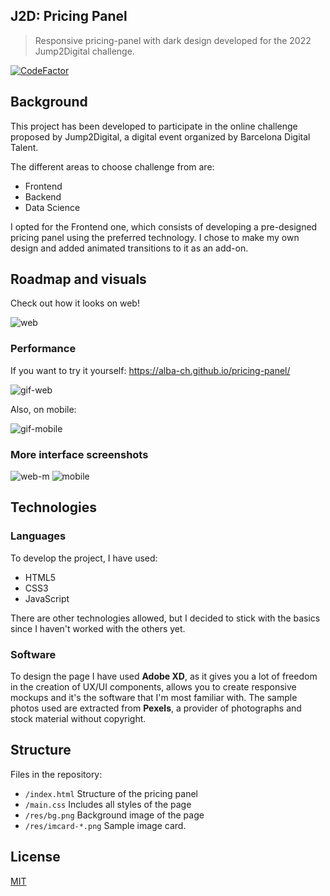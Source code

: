 ## J2D: Pricing Panel

> Responsive pricing-panel with dark design developed for the 2022 Jump2Digital challenge.

[![CodeFactor](https://www.codefactor.io/repository/github/alba-ch/pricing-panel/badge)](https://www.codefactor.io/repository/github/alba-ch/pricing-panel)

## Background 
This project has been developed to participate in the online challenge proposed by Jump2Digital, a digital event organized by Barcelona Digital Talent.

The different areas to choose challenge from are:
- Frontend
- Backend
- Data Science

I opted for the Frontend one, which consists of developing a pre-designed pricing panel using the preferred technology. I chose to make my own design and added animated transitions to it as an add-on.

## Roadmap and visuals
Check out how it looks on web!

![web](https://user-images.githubusercontent.com/90827999/200971383-26197293-0074-42dc-bbcb-99dbf6695682.png)

### Performance
If you want to try it yourself:
https://alba-ch.github.io/pricing-panel/

![gif-web](https://media.giphy.com/media/8WJXrZDJkwJfxqdw7v/giphy.gif)

Also, on mobile:

![gif-mobile](https://media.giphy.com/media/2EQ4npXRQ3EawGYoWl/giphy.gif)

### More interface screenshots
![web-m](https://user-images.githubusercontent.com/90827999/200971386-6382fcbf-2c28-4d91-bf44-8508f7f9e262.png)
![mobile](https://user-images.githubusercontent.com/90827999/200971379-3fb6e08e-7496-45af-acc1-aba80c88ed6b.png)

## Technologies

### Languages
To develop the project, I have used:
- HTML5
- CSS3
- JavaScript

There are other technologies allowed, but I decided to stick with the basics since I haven't worked with the others yet.

### Software
To design the page I have used **Adobe XD**, as it gives you a lot of freedom in the creation of UX/UI components, allows you to create responsive mockups and it's the software that I'm most familiar with. The sample photos used are extracted from **Pexels**, a provider of photographs and stock material without copyright.

## Structure
Files in the repository:
- `/index.html` Structure of the pricing panel
- `/main.css` Includes all styles of the page
- `/res/bg.png` Background image of the page
- `/res/imcard-*.png` Sample image card.

## License

[MIT](https://choosealicense.com/licenses/mit/)
